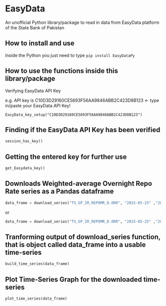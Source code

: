 # EasyData

An unofficial Python library/package to read in data from EasyData platform of the State Bank of Pakistan

## How to install and use

Inside the Python you just need to type `pip install EasyDataPy`

## How to use the functions inside this library/package

Verifying EasyData API Key

e.g. API key is C10D3D29160CE5693F56AA9846ABB2C423D8B123 <- type in/paste your EasyData API Key!
```
EasyData_key_setup("C10D3D29160CE5693F56AA9846ABB2C423D8B123")
```

## Finding if the EasyData API Key has been verified

```py
session_has_key()
```

## Getting the entered key for further use

```py
get_Easydata_key()
```

## Downloads Weighted-average Overnight Repo Rate series as a Pandas dataframe

```py
data_frame = download_series("TS_GP_IR_REPOMR_D.ORR", "2015-05-25" ,"2023-12-20", "csv")
```

or

```py
data_frame = download_series("TS_GP_IR_REPOMR_D.ORR", "2015-05-25" ,"2023-12-20", "json")
```

## Tranforming output of download_series function, that is object called data_frame into a usable time-series

```py
build_time_series(data_frame)
```

## Plot Time-Series Graph for the downloaded time-series

```py
plot_time_series(data_frame)
```
